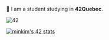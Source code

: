 🌱 I am a student studying in **42Quebec**.

![42](https://badgen.net/badge/Born2Code/minkim/yellow?cache=86400&icon=https://meta.intra.42.fr/assets/42_logo-7dfc9110a5319a308863b96bda33cea995046d1731cebb735e41b16255106c12.svg)

[![minkim's 42 stats](https://badge42.herokuapp.com/api/stats/minkim)](https://github.com/JaeSeoKim/badge42)
